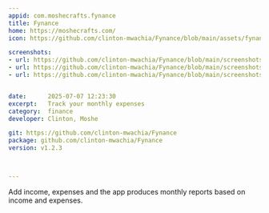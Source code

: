 ```yaml
---
appid: com.moshecrafts.fynance
title: Fynance
home: https://moshecrafts.com/
icon: https://github.com/clinton-mwachia/Fynance/blob/main/assets/fynance_icon.png?raw=true

screenshots:
- url: https://github.com/clinton-mwachia/Fynance/blob/main/screenshots/categories.png?raw=true
- url: https://github.com/clinton-mwachia/Fynance/blob/main/screenshots/income.png?raw=true
- url: https://github.com/clinton-mwachia/Fynance/blob/main/screenshots/report.png?raw=true


date:      2025-07-07 12:23:30
excerpt:   Track your monthly expenses
category:  finance
developer: Clinton, Moshe

git: https://github.com/clinton-mwachia/Fynance
package: github.com/clinton-mwachia/Fynance
version: v1.2.3



---
```


Add income, expenses and the app produces monthly reports based on income and expenses.